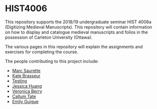 # HIST4006
This repository supports the 2018/19 undergraduate seminar HIST 4006a (Digitizing Medieval Manuscripts). This repository will contain information on how to display and catalogue medieval manuscripts and folios in the possession of Carleton University (Ottawa).

The various pages in this repository will explain the assignments and exercises for completing the course.

The people contributing to this project include:

- [Marc Saurette](https://github.com/MarcSaurette)
- [Kate Brasseur](https://github.com/kateBrasseur)
- [Testing](https://github.com/TestingTess)
- [Jessica Huang](https://github.com/jessicahuang3)
- [Veronica Berry](https://github.com/VeronicaB97)
- [Callum Tate](https://github.com/callumtate)
- [Emily Guigue](https://github.com/emilyguigue)
